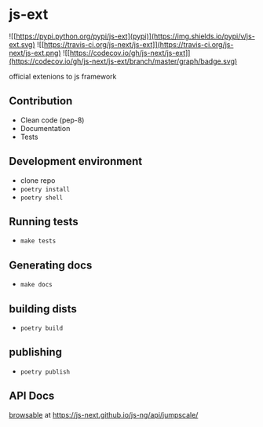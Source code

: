 # js-ext


![[https://pypi.python.org/pypi/js-ext](pypi)](https://img.shields.io/pypi/v/js-ext.svg)
![[https://travis-ci.org/js-next/js-ext]](https://travis-ci.org/js-next/js-ext.png)
![[https://codecov.io/gh/js-next/js-ext]](https://codecov.io/gh/js-next/js-ext/branch/master/graph/badge.svg)

official extenions to js framework 


## Contribution

- Clean code (pep-8)
- Documentation
- Tests

## Development environment
- clone repo
- `poetry install`
- `poetry shell` 

## Running tests
- `make tests`

## Generating docs
- `make docs`


## building dists
- `poetry build`

## publishing 
- `poetry publish`


## API Docs

[browsable](https://js-next.github.io/js-ng/api/jumpscale/) at https://js-next.github.io/js-ng/api/jumpscale/